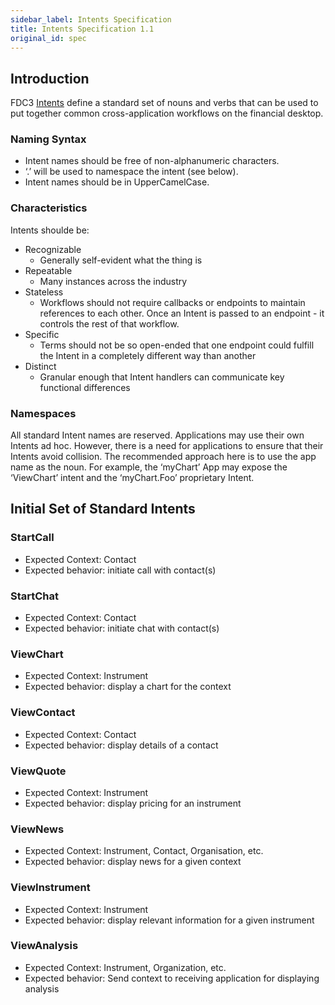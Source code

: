 ```yaml
---
sidebar_label: Intents Specification
title: Intents Specification 1.1
original_id: spec
---
```


## Introduction

FDC3 [Intents](intents-intro) define a standard set of nouns and verbs that can be used to put together common cross-application workflows on the financial desktop.

### Naming Syntax
* Intent names should be free of non-alphanumeric characters.
* ‘.’ will be used to namespace the intent (see below).
* Intent names should be in UpperCamelCase.

### Characteristics

Intents shoulde be:
* Recognizable
    * Generally self-evident what the thing is
* Repeatable
    * Many instances across the industry
* Stateless
    * Workflows should not require callbacks or endpoints to maintain references to each other.  Once an Intent is passed to an endpoint - it controls the rest of that workflow.
* Specific
    * Terms should not be so open-ended that one endpoint could fulfill the Intent in a completely different way than another
* Distinct
    * Granular enough that Intent handlers can communicate key functional differences

### Namespaces ###
All standard Intent names are reserved. Applications may use their own Intents ad hoc.
However, there is a need for applications to ensure that their Intents avoid collision. The recommended approach here is to use the app name as the noun. For example, the ‘myChart’ App may expose the ‘ViewChart’ intent and the ‘myChart.Foo’ proprietary Intent.

## Initial Set of Standard Intents ##

### StartCall
  * Expected Context: Contact
  * Expected behavior: initiate call with contact(s)
### StartChat
  * Expected Context: Contact
  * Expected behavior: initiate chat with contact(s)
### ViewChart
  * Expected Context: Instrument
  * Expected behavior: display a chart for the context
### ViewContact
  * Expected Context: Contact
  * Expected behavior: display details of a contact
### ViewQuote
  * Expected Context: Instrument
  * Expected behavior: display pricing for an instrument
### ViewNews
  * Expected Context: Instrument, Contact, Organisation, etc.
  * Expected behavior: display news for a given context
### ViewInstrument
  * Expected Context: Instrument
  * Expected behavior: display relevant information for a given instrument
### ViewAnalysis
  * Expected Context: Instrument, Organization, etc.
  * Expected behavior: Send context to receiving application for displaying analysis
